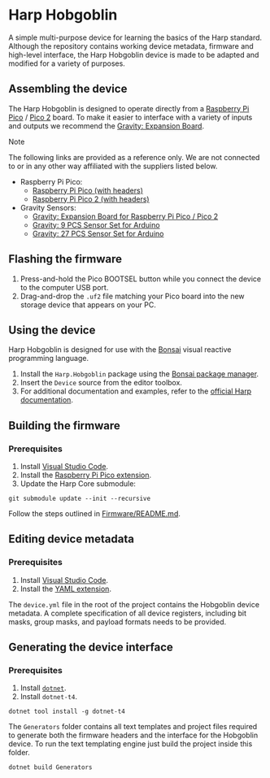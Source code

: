 # Harp Hobgoblin

A simple multi-purpose device for learning the basics of the Harp standard. Although the repository contains working device metadata, firmware and high-level interface, the Harp Hobgoblin device is made to be adapted and modified for a variety of purposes.

## Assembling the device

The Harp Hobgoblin is designed to operate directly from a [Raspberry Pi Pico](https://www.raspberrypi.com/products/raspberry-pi-pico/) / [Pico 2](https://www.raspberrypi.com/products/raspberry-pi-pico-2/) board. To make it easier to interface with a variety of inputs and outputs we recommend the [Gravity: Expansion Board](https://www.dfrobot.com/product-2393.html).

> [!NOTE]
> The following links are provided as a reference only. We are not connected to or in any other way affiliated with the suppliers listed below.

  - Raspberry Pi Pico:
    - [Raspberry Pi Pico (with headers)](https://thepihut.com/products/raspberry-pi-pico?src=raspberrypi&variant=41925332566211)
    - [Raspberry Pi Pico 2 (with headers)](https://thepihut.com/products/raspberry-pi-pico-2?variant=54063366701441)
  - Gravity Sensors:
    - [Gravity: Expansion Board for Raspberry Pi Pico / Pico 2](https://www.dfrobot.com/product-2393.html)
    - [Gravity: 9 PCS Sensor Set for Arduino](https://www.dfrobot.com/product-110.html)
    - [Gravity: 27 PCS Sensor Set for Arduino](https://www.dfrobot.com/product-725.html)

## Flashing the firmware

1. Press-and-hold the Pico BOOTSEL button while you connect the device to the computer USB port.
2. Drag-and-drop the `.uf2` file matching your Pico board into the new storage device that appears on your PC.

## Using the device

Harp Hobgoblin is designed for use with the [Bonsai](https://bonsai-rx.org/) visual reactive programming language.

1. Install the `Harp.Hobgoblin` package using the [Bonsai package manager](https://bonsai-rx.org/docs/articles/packages.html).
2. Insert the `Device` source from the editor toolbox.
3. For additional documentation and examples, refer to the [official Harp documentation](https://harp-tech.org/articles/operators.html).

## Building the firmware

### Prerequisites

1. Install [Visual Studio Code](https://code.visualstudio.com/).
2. Install the [Raspberry Pi Pico extension](https://marketplace.visualstudio.com/items?itemName=raspberry-pi.raspberry-pi-pico).
3. Update the Harp Core submodule:
```
git submodule update --init --recursive
```

Follow the steps outlined in [Firmware/README.md](/Firmware/README.md).

## Editing device metadata

### Prerequisites

1. Install [Visual Studio Code](https://code.visualstudio.com/).
2. Install the [YAML extension](https://marketplace.visualstudio.com/items?itemName=redhat.vscode-yaml).

The `device.yml` file in the root of the project contains the Hobgoblin device metadata. A complete specification of all device registers, including bit masks, group masks, and payload formats needs to be provided.

## Generating the device interface

### Prerequisites

1. Install [`dotnet`](https://dotnet.microsoft.com/).
2. Install `dotnet-t4`.
```
dotnet tool install -g dotnet-t4
```

The `Generators` folder contains all text templates and project files required to generate both the firmware headers and the interface for the Hobgoblin device. To run the text templating engine just build the project inside this folder.

```
dotnet build Generators
```
